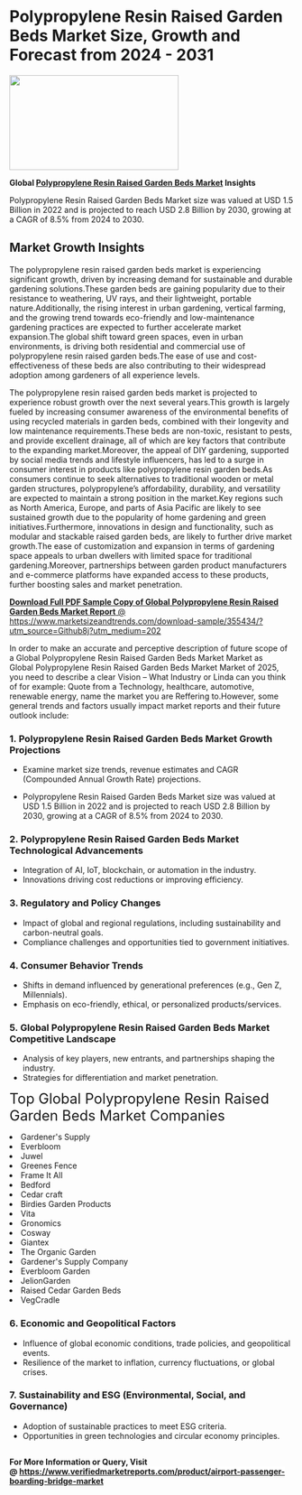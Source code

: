 <H1>Polypropylene Resin Raised Garden Beds Market Size, Growth and Forecast from 2024 - 2031</H1><img class="aligncenter size-medium wp-image-584254" src="https://thirdeyenews.in/wp-content/uploads/2024/09/Global-Market-Research-300x168.jpeg" alt="" width="300" height="168" /><p><strong>Global&nbsp;<a href="https://www.marketsizeandtrends.com/download-sample/355434/?utm_source=Github8j?utm_medium=202">Polypropylene Resin Raised Garden Beds Market</a> Insights</strong></p><p>Polypropylene Resin Raised Garden Beds Market size was valued at USD 1.5 Billion in 2022 and is projected to reach USD 2.8 Billion by 2030, growing at a CAGR of 8.5% from 2024 to 2030.</p><p><h2>Market Growth Insights</h2> <p>The polypropylene resin raised garden beds market is experiencing significant growth, driven by increasing demand for sustainable and durable gardening solutions.These garden beds are gaining popularity due to their resistance to weathering, UV rays, and their lightweight, portable nature.Additionally, the rising interest in urban gardening, vertical farming, and the growing trend towards eco-friendly and low-maintenance gardening practices are expected to further accelerate market expansion.The global shift toward green spaces, even in urban environments, is driving both residential and commercial use of polypropylene resin raised garden beds.The ease of use and cost-effectiveness of these beds are also contributing to their widespread adoption among gardeners of all experience levels.<a href="#"></a></p> <p>The polypropylene resin raised garden beds market is projected to experience robust growth over the next several years.This growth is largely fueled by increasing consumer awareness of the environmental benefits of using recycled materials in garden beds, combined with their longevity and low maintenance requirements.These beds are non-toxic, resistant to pests, and provide excellent drainage, all of which are key factors that contribute to the expanding market.Moreover, the appeal of DIY gardening, supported by social media trends and lifestyle influencers, has led to a surge in consumer interest in products like polypropylene resin garden beds.As consumers continue to seek alternatives to traditional wooden or metal garden structures, polypropylene’s affordability, durability, and versatility are expected to maintain a strong position in the market.Key regions such as North America, Europe, and parts of Asia Pacific are likely to see sustained growth due to the popularity of home gardening and green initiatives.Furthermore, innovations in design and functionality, such as modular and stackable raised garden beds, are likely to further drive market growth.The ease of customization and expansion in terms of gardening space appeals to urban dwellers with limited space for traditional gardening.Moreover, partnerships between garden product manufacturers and e-commerce platforms have expanded access to these products, further boosting sales and market penetration.<a href="#"></p><p><span class=""><strong>Download Full PDF Sample Copy of Global Polypropylene Resin Raised Garden Beds Market Report</strong> @ <a href="https://www.marketsizeandtrends.com/download-sample/355434/?utm_source=Github8j?utm_medium=202" target="_blank">https://www.marketsizeandtrends.com/download-sample/355434/?utm_source=Github8j?utm_medium=202</a></span></p><p>In order to make an accurate and perceptive description of future scope of a Global&nbsp;Polypropylene Resin Raised Garden Beds Market Market as Global&nbsp;Polypropylene Resin Raised Garden Beds Market Market of 2025, you need to describe a clear Vision &ndash; What Industry or Linda can you think of for example: Quote from a Technology, healthcare, automotive, renewable energy, name the market you are Reffering to.However, some general trends and factors usually impact market reports and their future outlook include:</p><h3>1.&nbsp;<strong>Polypropylene Resin Raised Garden Beds Market Growth Projections</strong></h3><ul><li>Examine market size trends, revenue estimates and CAGR (Compounded Annual Growth Rate) projections.</li><li><p>Polypropylene Resin Raised Garden Beds Market size was valued at USD 1.5 Billion in 2022 and is projected to reach USD 2.8 Billion by 2030, growing at a CAGR of 8.5% from 2024 to 2030.</p></li></ul><h3>2.&nbsp;<strong>Polypropylene Resin Raised Garden Beds Market Technological Advancements</strong></h3><ul><li>Integration of AI, IoT, blockchain, or automation in the industry.</li><li>Innovations driving cost reductions or improving efficiency.</li></ul><h3>3.&nbsp;<strong>Regulatory and Policy Changes</strong></h3><ul><li>Impact of global and regional regulations, including sustainability and carbon-neutral goals.</li><li>Compliance challenges and opportunities tied to government initiatives.</li></ul><h3>4.&nbsp;<strong>Consumer Behavior Trends</strong></h3><ul><li>Shifts in demand influenced by generational preferences (e.g., Gen Z, Millennials).</li><li>Emphasis on eco-friendly, ethical, or personalized products/services.</li></ul><h3>5.&nbsp;<strong>Global Polypropylene Resin Raised Garden Beds Market Competitive Landscape</strong></h3><ul><li>Analysis of key players, new entrants, and partnerships shaping the industry.</li><li>Strategies for differentiation and market penetration.</li></ul><p data-pm-slice="1 1 []"><span style="color: inherit; font-family: inherit; font-size: 25px;">Top Global Polypropylene Resin Raised Garden Beds Market Companies</span></p><div class="" data-test-id=""><p><li>Gardener's Supply</li><li> Everbloom</li><li> Juwel</li><li> Greenes Fence</li><li> Frame It All</li><li> Bedford</li><li> Cedar craft</li><li> Birdies Garden Products</li><li> Vita</li><li> Gronomics</li><li> Cosway</li><li> Giantex</li><li> The Organic Garden</li><li> Gardener's Supply Company</li><li> Everbloom Garden</li><li> JelionGarden</li><li> Raised Cedar Garden Beds</li><li> VegCradle</li></p></div><h3>6.&nbsp;<strong>Economic and Geopolitical Factors</strong></h3><ul><li>Influence of global economic conditions, trade policies, and geopolitical events.</li><li>Resilience of the market to inflation, currency fluctuations, or global crises.</li></ul><h3>7.&nbsp;<strong>Sustainability and ESG (Environmental, Social, and Governance)</strong></h3><ul><li>Adoption of sustainable practices to meet ESG criteria.</li><li>Opportunities in green technologies and circular economy principles.</li></ul><h2><strong style="font-size: 14px;">For More Information or Query, Visit @&nbsp;</strong><a style="background-color: #ffffff; font-size: 14px;" href="https://www.marketsizeandtrends.com/report/polypropylene-resin-raised-garden-beds-market/" target="_blank">https://www.verifiedmarketreports.com/product/airport-passenger-boarding-bridge-market</a></h2>